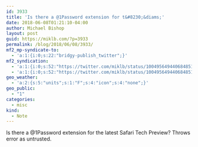 ```yaml
---
id: 3933
title: 'Is there a @1Password extension for t&#8230;&diams;'
date: 2018-06-08T01:21:10-04:00
author: Michael Bishop
layout: post
guid: https://miklb.com/?p=3933
permalink: /blog/2018/06/08/3933/
mf2_mp-syndicate-to:
  - 'a:1:{i:0;s:22:"bridgy-publish_twitter";}'
mf2_syndication:
  - 'a:1:{i:0;s:52:"https://twitter.com/miklb/status/1004956494406848512";}'
  - 'a:1:{i:0;s:52:"https://twitter.com/miklb/status/1004956494406848512";}'
geo_weather:
  - 'a:2:{s:5:"units";s:1:"F";s:4:"icon";s:4:"none";}'
geo_public:
  - "1"
categories:
  - misc
kind:
  - Note
---
```

Is there a @1Password extension for the latest Safari Tech Preview? Throws error as untrusted.